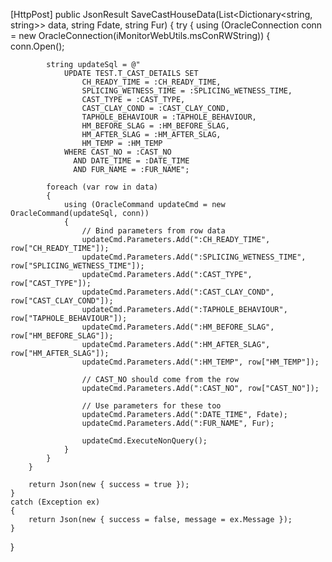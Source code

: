 [HttpPost]
public JsonResult SaveCastHouseData(List<Dictionary<string, string>> data, string Fdate, string Fur)
{
    try
    {
        using (OracleConnection conn = new OracleConnection(iMonitorWebUtils.msConRWString))
        {
            conn.Open();

            string updateSql = @"
                UPDATE TEST.T_CAST_DETAILS SET
                    CH_READY_TIME = :CH_READY_TIME,
                    SPLICING_WETNESS_TIME = :SPLICING_WETNESS_TIME,
                    CAST_TYPE = :CAST_TYPE,
                    CAST_CLAY_COND = :CAST_CLAY_COND,
                    TAPHOLE_BEHAVIOUR = :TAPHOLE_BEHAVIOUR,
                    HM_BEFORE_SLAG = :HM_BEFORE_SLAG,
                    HM_AFTER_SLAG = :HM_AFTER_SLAG,
                    HM_TEMP = :HM_TEMP
                WHERE CAST_NO = :CAST_NO
                  AND DATE_TIME = :DATE_TIME
                  AND FUR_NAME = :FUR_NAME";

            foreach (var row in data)
            {
                using (OracleCommand updateCmd = new OracleCommand(updateSql, conn))
                {
                    // Bind parameters from row data
                    updateCmd.Parameters.Add(":CH_READY_TIME", row["CH_READY_TIME"]);
                    updateCmd.Parameters.Add(":SPLICING_WETNESS_TIME", row["SPLICING_WETNESS_TIME"]);
                    updateCmd.Parameters.Add(":CAST_TYPE", row["CAST_TYPE"]);
                    updateCmd.Parameters.Add(":CAST_CLAY_COND", row["CAST_CLAY_COND"]);
                    updateCmd.Parameters.Add(":TAPHOLE_BEHAVIOUR", row["TAPHOLE_BEHAVIOUR"]);
                    updateCmd.Parameters.Add(":HM_BEFORE_SLAG", row["HM_BEFORE_SLAG"]);
                    updateCmd.Parameters.Add(":HM_AFTER_SLAG", row["HM_AFTER_SLAG"]);
                    updateCmd.Parameters.Add(":HM_TEMP", row["HM_TEMP"]);

                    // CAST_NO should come from the row
                    updateCmd.Parameters.Add(":CAST_NO", row["CAST_NO"]);

                    // Use parameters for these too
                    updateCmd.Parameters.Add(":DATE_TIME", Fdate);
                    updateCmd.Parameters.Add(":FUR_NAME", Fur);

                    updateCmd.ExecuteNonQuery();
                }
            }
        }

        return Json(new { success = true });
    }
    catch (Exception ex)
    {
        return Json(new { success = false, message = ex.Message });
    }
}
